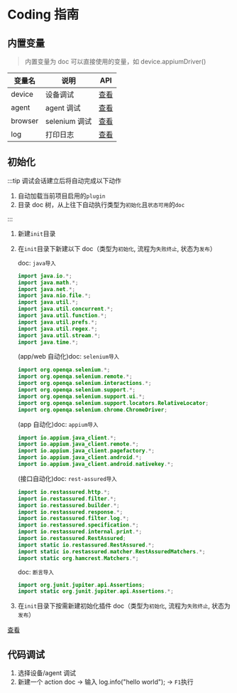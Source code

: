 # Coding 指南

## 内置变量

> 内置变量为 doc 可以直接使用的变量，如 device.appiumDriver()

| 变量名  | 说明          | API                                                                                                             |
| ------- | ------------- | --------------------------------------------------------------------------------------------------------------- |
| device  | 设备调试      | [查看](https://github.com/yqhp/yqhp/blob/main/agent/agent-web/src/main/java/com/yqhp/agent/jshell/Device.java)  |
| agent   | agent 调试    | [查看](https://github.com/yqhp/yqhp/blob/main/agent/agent-web/src/main/java/com/yqhp/agent/jshell/Agent.java)   |
| browser | selenium 调试 | [查看](https://github.com/yqhp/yqhp/blob/main/agent/agent-web/src/main/java/com/yqhp/agent/jshell/Browser.java) |
| log     | 打印日志      | [查看](https://github.com/yqhp/yqhp/blob/main/agent/agent-web/src/main/java/com/yqhp/agent/jshell/Logger.java)  |

## 初始化

:::tip
调试会话建立后将自动完成以下动作

1. 自动加载当前项目启用的`plugin`
2. 目录 doc 树，从上往下自动执行类型为`初始化`且`状态可用`的`doc`

:::

1. 新建`init`目录
2. 在`init`目录下新建以下 doc（类型为`初始化`, 流程为`失败终止`, 状态为`发布`）

   doc: `java导入`

   ```java
   import java.io.*;
   import java.math.*;
   import java.net.*;
   import java.nio.file.*;
   import java.util.*;
   import java.util.concurrent.*;
   import java.util.function.*;
   import java.util.prefs.*;
   import java.util.regex.*;
   import java.util.stream.*;
   import java.time.*;
   ```

   (app/web 自动化)doc: `selenium导入`

   ```java
   import org.openqa.selenium.*;
   import org.openqa.selenium.remote.*;
   import org.openqa.selenium.interactions.*;
   import org.openqa.selenium.support.*;
   import org.openqa.selenium.support.ui.*;
   import org.openqa.selenium.support.locators.RelativeLocator;
   import org.openqa.selenium.chrome.ChromeDriver;
   ```

   (app 自动化)doc: `appium导入`

   ```java
   import io.appium.java_client.*;
   import io.appium.java_client.remote.*;
   import io.appium.java_client.pagefactory.*;
   import io.appium.java_client.android.*;
   import io.appium.java_client.android.nativekey.*;
   ```

   (接口自动化)doc: `rest-assured导入`

   ```java
   import io.restassured.http.*;
   import io.restassured.filter.*;
   import io.restassured.builder.*;
   import io.restassured.response.*;
   import io.restassured.filter.log.*;
   import io.restassured.specification.*;
   import io.restassured.internal.print.*;
   import io.restassured.RestAssured;
   import static io.restassured.RestAssured.*;
   import static io.restassured.matcher.RestAssuredMatchers.*;
   import static org.hamcrest.Matchers.*;
   ```

   doc: `断言导入`

   ```java
   import org.junit.jupiter.api.Assertions;
   import static org.junit.jupiter.api.Assertions.*;
   ```

3. 在`init`目录下按需新建初始化插件 doc（类型为`初始化`, 流程为`失败终止`, 状态为`发布`）

[查看](/guide/plugins#插件列表)

## 代码调试

1. 选择设备/agent 调试
2. 新建一个 action doc -> 输入 log.info("hello world"); -> `F1`执行

